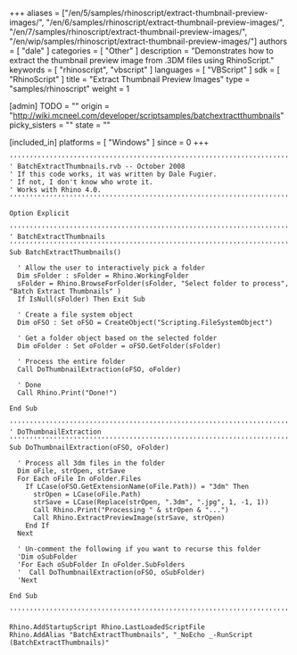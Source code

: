+++
aliases = ["/en/5/samples/rhinoscript/extract-thumbnail-preview-images/", "/en/6/samples/rhinoscript/extract-thumbnail-preview-images/", "/en/7/samples/rhinoscript/extract-thumbnail-preview-images/", "/en/wip/samples/rhinoscript/extract-thumbnail-preview-images/"]
authors = [ "dale" ]
categories = [ "Other" ]
description = "Demonstrates how to extract the thumbnail preview image from .3DM files using RhinoScript."
keywords = [ "rhinoscript", "vbscript" ]
languages = [ "VBScript" ]
sdk = [ "RhinoScript" ]
title = "Extract Thumbnail Preview Images"
type = "samples/rhinoscript"
weight = 1

[admin]
TODO = ""
origin = "http://wiki.mcneel.com/developer/scriptsamples/batchextractthumbnails"
picky_sisters = ""
state = ""

[included_in]
platforms = [ "Windows" ]
since = 0
+++

```vbnet
'''''''''''''''''''''''''''''''''''''''''''''''''''''''''''''''''''''''''''''
' BatchExtractThumbnails.rvb -- October 2008
' If this code works, it was written by Dale Fugier.
' If not, I don't know who wrote it.
' Works with Rhino 4.0.
'''''''''''''''''''''''''''''''''''''''''''''''''''''''''''''''''''''''''''''

Option Explicit

'''''''''''''''''''''''''''''''''''''''''''''''''''''''''''''''''''''''''''''
' BatchExtractThumbnails
'''''''''''''''''''''''''''''''''''''''''''''''''''''''''''''''''''''''''''''
Sub BatchExtractThumbnails()

  ' Allow the user to interactively pick a folder
  Dim sFolder : sFolder = Rhino.WorkingFolder
  sFolder = Rhino.BrowseForFolder(sFolder, "Select folder to process", "Batch Extract Thumbnails" )
  If IsNull(sFolder) Then Exit Sub

  ' Create a file system object
  Dim oFSO : Set oFSO = CreateObject("Scripting.FileSystemObject")

  ' Get a folder object based on the selected folder
  Dim oFolder : Set oFolder = oFSO.GetFolder(sFolder)

  ' Process the entire folder
  Call DoThumbnailExtraction(oFSO, oFolder)

  ' Done
  Call Rhino.Print("Done!")  

End Sub

'''''''''''''''''''''''''''''''''''''''''''''''''''''''''''''''''''''''''''''
' DoThumbnailExtraction
'''''''''''''''''''''''''''''''''''''''''''''''''''''''''''''''''''''''''''''
Sub DoThumbnailExtraction(oFSO, oFolder)

  ' Process all 3dm files in the folder
  Dim oFile, strOpen, strSave
  For Each oFile In oFolder.Files
    If LCase(oFSO.GetExtensionName(oFile.Path)) = "3dm" Then
      strOpen = LCase(oFile.Path)
      strSave = LCase(Replace(strOpen, ".3dm", ".jpg", 1, -1, 1))
      Call Rhino.Print("Processing " & strOpen & "...")
      Call Rhino.ExtractPreviewImage(strSave, strOpen)
    End If
  Next

  ' Un-comment the following if you want to recurse this folder
  'Dim oSubFolder
  'For Each oSubFolder In oFolder.SubFolders
  '  Call DoThumbnailExtraction(oFSO, oSubFolder)
  'Next

End Sub

'''''''''''''''''''''''''''''''''''''''''''''''''''''''''''''''''''''''''''''

Rhino.AddStartupScript Rhino.LastLoadedScriptFile
Rhino.AddAlias "BatchExtractThumbnails", "_NoEcho _-RunScript (BatchExtractThumbnails)"
```
